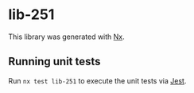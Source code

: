 # lib-251

This library was generated with [Nx](https://nx.dev).

## Running unit tests

Run `nx test lib-251` to execute the unit tests via [Jest](https://jestjs.io).
